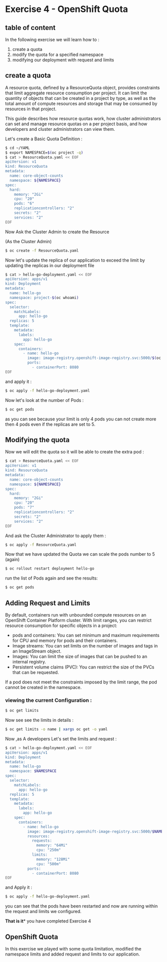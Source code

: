 # Exercise 4 - OpenShift Quota

## table of content 
In the following exercise we will learn how to :

1. create a quota
2. modify the quota for a specified namespace
3. modifying our deployment with request and limits


## create a quota

A resource quota, defined by a ResourceQuota object, provides constraints that limit aggregate resource consumption per project. It can limit the quantity of objects that can be created in a project by type, as well as the total amount of compute resources and storage that may be consumed by resources in that project.

This guide describes how resource quotas work, how cluster administrators can set and manage resource quotas on a per project basis, and how developers and cluster administrators can view them.

Let's create a Basic Quota Definition :

```bash
$ cd ~/YAML
$ export NAMESPACE=$(oc project -q)
$ cat > ResourceQuota.yaml << EOF
apiVersion: v1
kind: ResourceQuota
metadata:
  name: core-object-counts
  namespace: ${NAMESPACE}
spec:
  hard:
    memory: "2Gi"
    cpu: "20"
    pods: "6" 
    replicationcontrollers: "2" 
    secrets: "2" 
    services: "2" 
EOF
```

Now Ask the Cluster Admin to create the Resource

(As the Cluster Admin)
```bash
$ oc create -f ResourceQuota.yaml
```

Now let's update the replica of our application to exceed the limit by updating the replicas in our deployment file 


```bash
$ cat > hello-go-deployment.yaml << EOF
apiVersion: apps/v1
kind: Deployment
metadata:
  name: hello-go
  namespace: project-$(oc whoami)
spec:
  selector:
    matchLabels:
      app: hello-go
  replicas: 5
  template:
    metadata:
      labels:
        app: hello-go
    spec:
      containers:
        - name: hello-go
          image: image-registry.openshift-image-registry.svc:5000/$(oc project -q)/hello-go
          ports:
            - containerPort: 8080
EOF
```

and apply it :

```bash
$ oc apply -f hello-go-deployment.yaml
```

Now let's look at the number of Pods :

```bash 
$ oc get pods
```

as you can see because your limit is only 4 pods you can not create more then 4 pods even if the replicas are set to 5.

## Modifying the quota

Now we will edit the quota so it will be able to create the extra pod :

```bash
$ cat > ResourceQuota.yaml << EOF
apiVersion: v1
kind: ResourceQuota
metadata:
  name: core-object-counts
  namespace: ${NAMESPACE}
spec:
  hard:
    memory: "2Gi"
    cpu: "20"
    pods: "7" 
    replicationcontrollers: "2" 
    secrets: "2" 
    services: "2" 
EOF
```

And ask the Cluster Administrator to apply them :

```bash
$ oc apply -f ResourceQuota.yaml
```

Now that we have updated the Quota we can scale the pods number to 5 (again)

```bash
$ oc rollout restart deployment hello-go
```

run the list of Pods again and see the results:

```bash
$ oc get pods
```

## Adding Request and Limits 


By default, containers run with unbounded compute resources on an OpenShift Container Platform cluster. With limit ranges, you can restrict resource consumption for specific objects in a project:

  - pods and containers: You can set minimum and maximum requirements for CPU and memory for pods and their containers.
  - Image streams: You can set limits on the number of images and tags in an ImageStream object.
  - Images: You can limit the size of images that can be pushed to an internal registry.
  - Persistent volume claims (PVC): You can restrict the size of the PVCs that can be requested.

If a pod does not meet the constraints imposed by the limit range, the pod cannot be created in the namespace.

### viewing the current Configuration :

```bash
$ oc get limits
```

Now see see the limits in details :

```bash
$ oc get limits -o name | xargs oc get -o yaml
```

Now ,as A developers Let's set the limits and request :

```bash
$ cat > hello-go-deployment.yaml << EOF
apiVersion: apps/v1
kind: Deployment
metadata:
  name: hello-go
  namespace: $NAMESPACE
spec:
  selector:
    matchLabels:
      app: hello-go
  replicas: 5
  template:
    metadata:
      labels:
        app: hello-go
    spec:
      containers:
        - name: hello-go
          image: image-registry.openshift-image-registry.svc:5000/$NAMESPACE/hello-go
          resources:
            requests:
              memory: "64Mi"
              cpu: "250m"
            limits:
              memory: "128Mi"
              cpu: "500m"
          ports:
            - containerPort: 8080
EOF
```

and Apply it :
```bash
$ oc apply -f hello-go-deployment.yaml
```

you can see that the pods have been restarted and now are running within the request and limits we configured.

**That is it*** 
you have completed Exercise 4

## OpenShift Quota

In this exercise we played with some quota limitation, modified the namespace limits and added request and limits to our application.